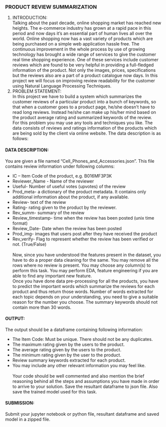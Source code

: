 ### PRODUCT REVIEW SUMMARIZATION
1. INTRODUCTION:<br>
Talking about the past decade, online shopping market has reached new heights. The e-commerce industry has grown at a rapid pace in this period and now days it’s an essential part of human lives all over the world. Online shopping now has a vast variety of products which are being purchased on a simple web application hassle free. The continuous improvement in the whole process by use of growing technology has brought a wide range of services to give the customer real time shopping experience. One of these services include customer reviews which are found to be very helpful in providing a full-fledged information of the product. Not only the images, prices, specifications but the reviews also are a part of a product catalogue now days. In this project we will focus on improving review readability for the customer using Natural Language Processing Techniques.<br>
2. PROBLEM STATEMENT:<br>
In this project we have to build a system which summarizes the customer reviews of a particular product into a bunch of keywords, so that when a customer goes to a product page, he/she doesn’t have to read long reviews. Instead he/she can make up his/her mind based on the product average rating and summarized keywords of the review.<br>
For this problem you may use any tools and techniques you like. The data consists of reviews and ratings information of the products which are being sold by the client via online website. The data description is as follows:<br>
#### DATA DESCRIPTION:<br>
You are given a file named “Cell_Phones_and_Accessories.json”. This file contains review information under following columns:<br>
- IC – Item Code of the product, e.g. B016MF3P3K
- Reviewer_Name - Name of the reviewer
- Useful- Number of useful votes (upvotes) of the review
- Prod_meta- a dictionary of the product metadata. It contains only additional information about the product, if any available.
- Review- text of the review
- Rating- rating given to the product by the reviewer.
- Rev_summ- summary of the review
- Review_timestamp- time when the review has been posted (unix time format)
- Review_Date- Date when the review has been posted
- Prod_img- images that users post after they have received the product
- Rev_verify- Flag to represent whether the review has been verified or not. (True/False)<br>
<br>Now, since you have understood the features present in the dataset, you have to do a proper data cleaning for the same. You may remove all the rows where no review is present. You may choose any column(s) to perform this task. You may perform EDA, feature engineering if you are able to find any important new feature.<br>
Once you have done data pre-processing for all the products, you have to predict the important words which summarize the reviews for each product and thus return those words. Number of words extracted for each topic depends on your understanding, you need to give a suitable reason for the number you choose. The summary keywords should not contain more than 30 words.<br>
#### OUTPUT:<br>
The output should be a dataframe containing following information:<br>
- The Item Code: Must be unique. There should not be any duplicates.
- The maximum rating given by the users to the product.
- The average rating given by the users to the product.
- The minimum rating given by the user to the product.
- Review summary keywords extracted for each product.
- You may include any other relevant information you may feel like.<br>
<br>Your code should be well commented and also mention the brief reasoning behind all the steps and assumptions you have made in order to arrive to your solution. Save the resultant dataframe to json file. Also save the trained model used for this task.<br>
#### SUBMISSION:<br>
Submit your jupyter notebook or python file, resultant dataframe and saved model in a zipped file.
